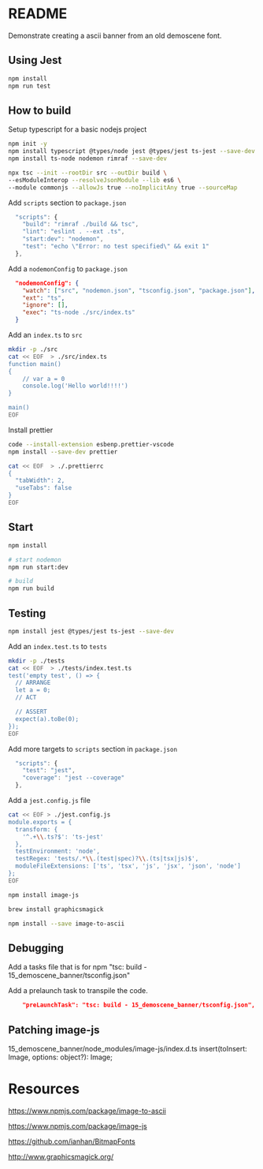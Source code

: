 # README
Demonstrate creating a ascii banner from an old demoscene font.

## Using Jest
```sh
npm install
npm run test
```

## How to build
Setup typescript for a basic nodejs project
```sh
npm init -y   
npm install typescript @types/node jest @types/jest ts-jest --save-dev  
npm install ts-node nodemon rimraf --save-dev 

npx tsc --init --rootDir src --outDir build \
--esModuleInterop --resolveJsonModule --lib es6 \
--module commonjs --allowJs true --noImplicitAny true --sourceMap
```

Add `scripts` section to `package.json` 
```js
  "scripts": {
    "build": "rimraf ./build && tsc",
    "lint": "eslint . --ext .ts",
    "start:dev": "nodemon",
    "test": "echo \"Error: no test specified\" && exit 1"
  },
```

Add a `nodemonConfig` to `package.json` 
```json
  "nodemonConfig": {
    "watch": ["src", "nodemon.json", "tsconfig.json", "package.json"],
    "ext": "ts",
    "ignore": [],
    "exec": "ts-node ./src/index.ts"
  }
```

Add an `index.ts` to `src`
```bash
mkdir -p ./src
cat << EOF  > ./src/index.ts
function main() 
{
    // var a = 0
    console.log('Hello world!!!!')
}

main()
EOF
```

Install prettier
```sh
code --install-extension esbenp.prettier-vscode
npm install --save-dev prettier 

cat << EOF  > ./.prettierrc
{
  "tabWidth": 2,
  "useTabs": false
}
EOF
```

## Start 

```sh
npm install

# start nodemon
npm run start:dev     

# build
npm run build 
```


## Testing

```sh
npm install jest @types/jest ts-jest --save-dev  
```

Add an `index.test.ts` to `tests`
```bash
mkdir -p ./tests
cat << EOF  > ./tests/index.test.ts
test('empty test', () => {
  // ARRANGE
  let a = 0;
  // ACT

  // ASSERT
  expect(a).toBe(0);
});
EOF
```

Add more targets to `scripts` section in `package.json` 
```js
  "scripts": {
    "test": "jest",
    "coverage": "jest --coverage"
  },
```

Add a `jest.config.js` file
```sh
cat << EOF > ./jest.config.js
module.exports = {
  transform: {
    '^.+\\.ts?$': 'ts-jest'
  },
  testEnvironment: 'node',
  testRegex: 'tests/.*\\.(test|spec)?\\.(ts|tsx|js)$',
  moduleFileExtensions: ['ts', 'tsx', 'js', 'jsx', 'json', 'node']
};
EOF
```

```sh
npm install image-js 

brew install graphicsmagick

npm install --save image-to-ascii    
```
## Debugging 
Add a tasks file that is for npm "tsc: build - 15_demoscene_banner/tsconfig.json"  

Add a prelaunch task to transpile the code.  
```json
    "preLaunchTask": "tsc: build - 15_demoscene_banner/tsconfig.json",
```


## Patching image-js
15_demoscene_banner/node_modules/image-js/index.d.ts
  insert(toInsert: Image, options: object?): Image;


# Resources
https://www.npmjs.com/package/image-to-ascii

https://www.npmjs.com/package/image-js

https://github.com/ianhan/BitmapFonts

http://www.graphicsmagick.org/

